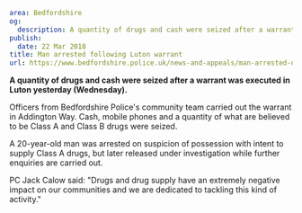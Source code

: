 ```yaml
area: Bedfordshire
og:
  description: A quantity of drugs and cash were seized after a warrant was executed in Luton yesterday (Wednesday).
publish:
  date: 22 Mar 2018
title: Man arrested following Luton warrant
url: https://www.bedfordshire.police.uk/news-and-appeals/man-arrested-drugs-luton
```

**A quantity of drugs and cash were seized after a warrant was executed in Luton yesterday (Wednesday).**

Officers from Bedfordshire Police's community team carried out the warrant in Addington Way. Cash, mobile phones and a quantity of what are believed to be Class A and Class B drugs were seized.

A 20-year-old man was arrested on suspicion of possession with intent to supply Class A drugs, but later released under investigation while further enquiries are carried out.

PC Jack Calow said: "Drugs and drug supply have an extremely negative impact on our communities and we are dedicated to tackling this kind of activity."
